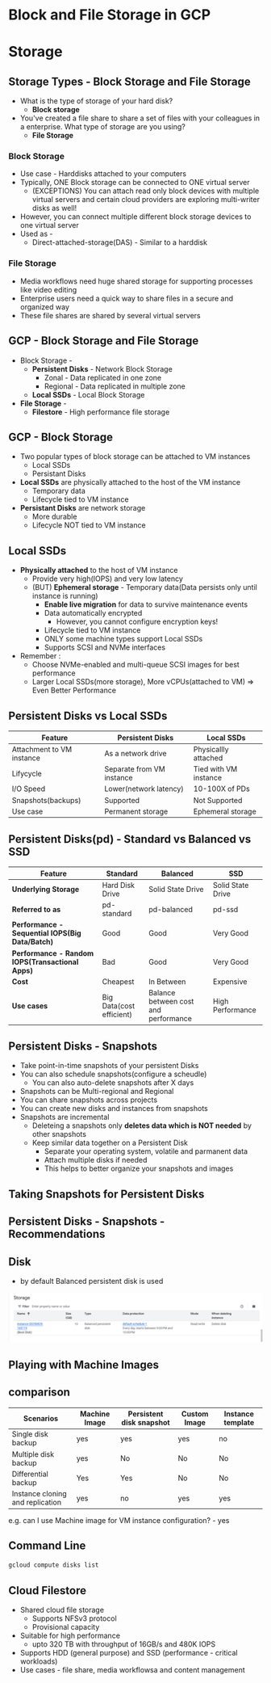 # Block and File Storage in GCP
# Storage
## Storage Types - Block Storage and File Storage
* What is the type of storage of your hard disk?
  * **Block storage**
* You've created a file share to share a set of files with your colleagues in a
enterprise. What type of storage are you using?
    * **File Storage**
### Block Storage
* Use case - Harddisks attached to your computers
* Typically, ONE Block storage can be connected to ONE virtual server
  * (EXCEPTIONS) You can attach read only block devices with multiple virtual servers and certain cloud providers are exploring multi-writer disks as well!
* However, you can connect multiple different block storage devices to one virtual server
* Used as - 
  * Direct-attached-storage(DAS) - Similar to a harddisk


### File Storage
* Media workflows need huge shared
storage for supporting processes like
video editing
* Enterprise users need a quick way to
share files in a secure and organized
way
* These file shares are shared by several
virtual servers

## GCP - Block Storage and File Storage
* Block Storage - 
  * **Persistent Disks** - Network Block Storage
    * Zonal - Data replicated in one zone
    * Regional - Data replicated in multiple zone
  * **Local SSDs** - Local Block Storage
* **File Storage** - 
  * **Filestore** - High performance file storage

## GCP - Block Storage
* Two popular types of block storage can be attached to VM instances
  * Local SSDs
  * Persistant Disks
* **Local SSDs** are physically attached to the host of the VM instance
  * Temporary data
  * Lifecycle tied to VM instance
* **Persistant Disks** are network storage
  * More durable
  * Lifecycle NOT tied to VM instance

## Local SSDs
* **Physically attached** to the host of VM instance
  * Provide very high(IOPS) and very low latency
  * (BUT) **Ephemeral storage** - Temporary data(Data persists only until instance is running)
    * **Enable live migration** for data to survive maintenance events
    * Data automatically encrypted
      * However, you cannot configure encryption keys!
    * Lifecycle tied to VM instance
    * ONLY some machine types support Local SSDs
    * Supports SCSI and NVMe interfaces
* Remember :
  * Choose NVMe-enabled and multi-queue SCSI images for best performance
  * Larger Local SSDs(more storage), More vCPUs(attached to VM) => Even Better Performance

## Persistent Disks vs Local SSDs

|Feature|Persistent Disks|Local SSDs|
|--|--|--|
|Attachment to VM instance|As a network drive|Physicallly attached|
|Lifycycle|Separate from VM instance|Tied with VM instance|
|I/O Speed|Lower(network latency)|10-100X of PDs|
|Snapshots(backups)|Supported|Not Supported|
|Use case|Permanent storage|Ephemeral storage|

## Persistent Disks(pd) - Standard vs Balanced vs SSD
|Feature|Standard|Balanced|SSD|
|--|--|--|--|
|**Underlying Storage**|Hard Disk Drive|Solid State Drive|Solid State Drive|
|**Referred to as**|pd-standard|pd-balanced|pd-ssd|
|**Performance - Sequential IOPS(Big Data/Batch)**|Good|Good|Very Good|
|**Performance - Random IOPS(Transactional Apps)**|Bad|Good|Very Good|
|**Cost**|Cheapest|In Between|Expensive|
|**Use cases**|Big Data(cost efficient)|Balance between cost and performance|High Performance|

## Persistent Disks - Snapshots
* Take point-in-time snapshots of your persistent Disks
* You can also schedule snapshots(configure a scheudle)
  * You can also auto-delete snapshots after X days
* Snapshots can be Multi-regional and Regional
* You can share snapshots across projects
* You can create new disks and instances from snapshots
* Snapshots are incremental
  * Deleteing a snapshots only **deletes data which is NOT needed** by other snapshots
  * Keep similar data together on a Persistent Disk
    * Separate your operating system, volatile and parmanent data
    * Attach multiple disks if needed
    * This helps to better organize your snapshots and images

## Taking Snapshots for Persistent Disks

## Persistent Disks - Snapshots - Recommendations

## Disk
* by default Balanced persistent disk is used

![alt text](image-28.png)

## Playing with Machine Images

## comparison

|Scenarios|Machine Image|Persistent disk snapshot|Custom Image|Instance template|
|--|--|--|--|--|
|Single disk backup|yes|yes|yes|no|
|Multiple disk backup|yes|No|No|No|
|Differential backup|Yes|Yes|No|No|
|Instance cloning and replication|yes|no|yes|yes|

e.g. can I use Machine image for VM instance configuration? - yes

## Command Line

```txt
gcloud compute disks list

```

## Cloud Filestore

* Shared cloud file storage
  * Supports NFSv3 protocol
  * Provisional capacity
* Suitable for high performance
  * upto 320 TB with throughput of 16GB/s and 480K IOPS
* Supports HDD (general purpose) and SSD (performance - critical workloads)
* Use cases - file share, media workflowsa and content management